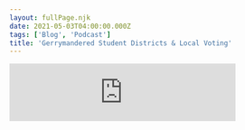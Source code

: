 ```yaml
---
layout: fullPage.njk
date: 2021-05-03T04:00:00.000Z
tags: ['Blog', 'Podcast']
title: 'Gerrymandered Student Districts & Local Voting'
---
```


<iframe
    src="https://anchor.fm/uvm-votes/embed/episodes/Student-voting--progressive-gerrymandering---reasons-for-voting-locally-evcao9"
    height="102px" width="400px" frameborder="0"
    scrolling="no"></iframe>
